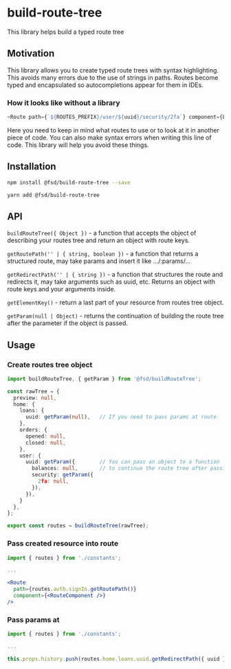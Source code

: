 # build-route-tree
This library helps build a typed route tree

## Motivation
This library allows you to create typed route trees with syntax highlighting. This avoids many errors due to the use of strings in paths. Routes become typed and encapsulated so autocompletions appear for them in IDEs.
### How it looks like without a library
```typescript
<Route path={`${ROUTES_PREFIX}/user/${uuid}/security/2fa`} component={Layout} />
```
Here you need to keep in mind what routes to use or to look at it in another piece of code. You can also make syntax errors when writing this line of code. This library will help you avoid these things.
## Installation
```sh
npm install @fsd/build-route-tree --save
```
```sh
yarn add @fsd/build-route-tree
```
## API
`buildRouteTree({ Object })` - a function that accepts the object of describing your routes tree and return an object with route keys.

`getRoutePath('' | { string, boolean })` - a function that returns a structured route, may take params and insert it like .../:params/...

`getRedirectPath('' | { string })` - a function that structures the route and redirects it, may take arguments such as uuid, etc. Returns an object with route keys and your arguments inside.

`getElementKey()` - return a last part of your resource from routes tree object.

`getParam(null | Object)` - returns the continuation of building the route tree after the parameter if the object is passed.
## Usage
### Create routes tree object
```typescript
import buildRouteTree, { getParam } from '@fsd/buildRouteTree';

const rawTree = {
  preview: null,
  home: {
    loans: {
      uuid: getParam(null),   // If you need to pass params at route
    },
    orders: {
      opened: null,
      closed: null,
    },
    user: {
      uuid: getParam({        // You can pass an object to a function
        balances: null,       // to continue the route tree after passing parameters
        security: getParam({
          2fa: null,
        }),
      }),
    }
  },
};

export const routes = buildRouteTree(rawTree);
```
### Pass created resource into route
```jsx
import { routes } from './constants';

...

<Route
  path={routes.auth.signIn.getRoutePath()}
  component={<RouteComponent />}
/>
```
### Pass params at 
```typescript
import { routes } from './constants';

...

this.props.history.push(routes.home.loans.uuid.getRedirectPath({ uuid }));
```